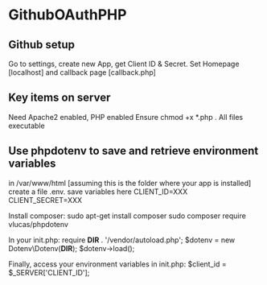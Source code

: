 # GithubOAuthPHP

## Github setup
Go to settings, create new App, get Client ID & Secret.
Set Homepage [localhost] and callback page [callback.php]

## Key items on server
Need Apache2 enabled, PHP enabled
Ensure chmod +x *.php . All files executable

## Use phpdotenv to save and retrieve environment variables
in /var/www/html [assuming this is the folder where your app is installed] create a file .env.
save variables here
CLIENT_ID=XXX
CLIENT_SECRET=XXX

Install composer:
sudo apt-get install composer
sudo composer require vlucas/phpdotenv

In your init.php:
require __DIR__ . '/vendor/autoload.php';
$dotenv = new Dotenv\Dotenv(__DIR__);
$dotenv->load();

Finally, access your environment variables in init.php:
$client_id = $_SERVER['CLIENT_ID'];
